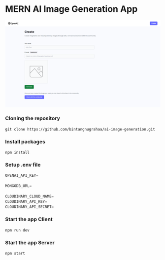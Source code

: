 # MERN AI Image Generation App

![Copy of Copy of Copy](client/public/website.png)

### Cloning the repository

```shell
git clone https://github.com/bintangnugrahaa/ai-image-generation.git
```

### Install packages

```shell
npm install
```

### Setup .env file


```js
OPENAI_API_KEY=

MONGODB_URL=

CLOUDINARY_CLOUD_NAME=
CLOUDINARY_API_KEY=
CLOUDINARY_API_SECRET=
```

### Start the app Client

```shell
npm run dev
```

### Start the app Server

```shell
npm start
```

